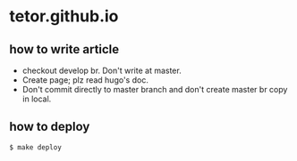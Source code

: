 # tetor.github.io

## how to write article

- checkout develop br. Don't write at master.
- Create page; plz read hugo's doc.
- Don't commit directly to master branch and don't create master br copy in local.


## how to deploy

```
$ make deploy
```
